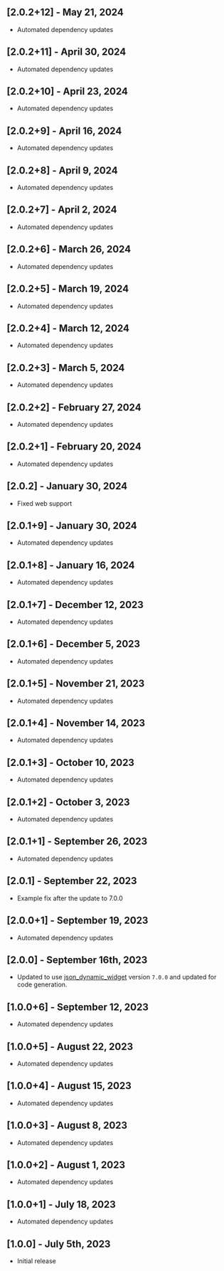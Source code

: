 ## [2.0.2+12] - May 21, 2024

* Automated dependency updates


## [2.0.2+11] - April 30, 2024

* Automated dependency updates


## [2.0.2+10] - April 23, 2024

* Automated dependency updates


## [2.0.2+9] - April 16, 2024

* Automated dependency updates


## [2.0.2+8] - April 9, 2024

* Automated dependency updates


## [2.0.2+7] - April 2, 2024

* Automated dependency updates


## [2.0.2+6] - March 26, 2024

* Automated dependency updates


## [2.0.2+5] - March 19, 2024

* Automated dependency updates


## [2.0.2+4] - March 12, 2024

* Automated dependency updates


## [2.0.2+3] - March 5, 2024

* Automated dependency updates


## [2.0.2+2] - February 27, 2024

* Automated dependency updates


## [2.0.2+1] - February 20, 2024

* Automated dependency updates


## [2.0.2] - January 30, 2024

* Fixed web support


## [2.0.1+9] - January 30, 2024

* Automated dependency updates


## [2.0.1+8] - January 16, 2024

* Automated dependency updates


## [2.0.1+7] - December 12, 2023

* Automated dependency updates


## [2.0.1+6] - December 5, 2023

* Automated dependency updates


## [2.0.1+5] - November 21, 2023

* Automated dependency updates


## [2.0.1+4] - November 14, 2023

* Automated dependency updates


## [2.0.1+3] - October 10, 2023

* Automated dependency updates


## [2.0.1+2] - October 3, 2023

* Automated dependency updates


## [2.0.1+1] - September 26, 2023

* Automated dependency updates


## [2.0.1] - September 22, 2023

* Example fix after the update to 7.0.0

## [2.0.0+1] - September 19, 2023

* Automated dependency updates


## [2.0.0] - September 16th, 2023

* Updated to use [json_dynamic_widget](https://pub.dev/packages/json_dynamic_widget) version `7.0.0` and updated for code generation.


## [1.0.0+6] - September 12, 2023

* Automated dependency updates


## [1.0.0+5] - August 22, 2023

* Automated dependency updates


## [1.0.0+4] - August 15, 2023

* Automated dependency updates


## [1.0.0+3] - August 8, 2023

* Automated dependency updates


## [1.0.0+2] - August 1, 2023

* Automated dependency updates


## [1.0.0+1] - July 18, 2023

* Automated dependency updates


## [1.0.0] - July 5th, 2023

* Initial release